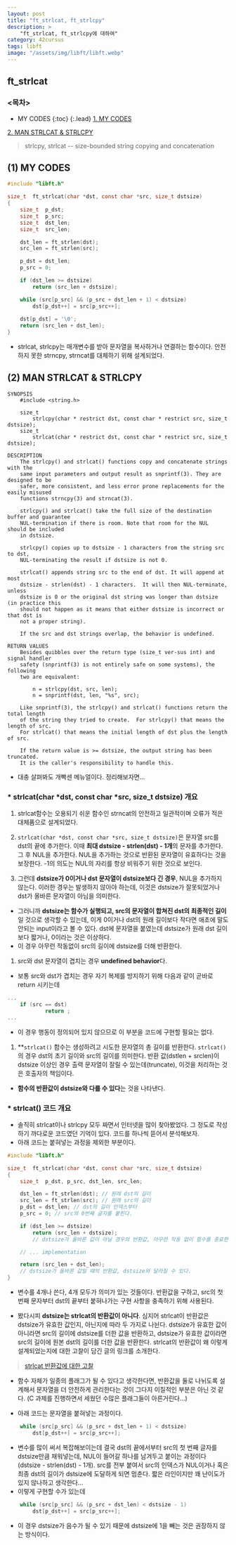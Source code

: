 ```yaml
---
layout: post
title: "ft_strlcat, ft_strlcpy"
description: >
    "ft_strlcat, ft_strlcpy에 대하여"
category: 42cursus
tags: libft
image: "/assets/img/libft/libft.webp"
---
```


## ft_strlcat

### <목차>
* MY CODES
{:toc}
{:.lead}
[1. MY CODES](#1-my-codes)

[2. MAN STRLCAT & STRLCPY](#2-man-strlcat--strlcpy)

> strlcpy, strlcat -- size-bounded string copying and concatenation

## (1) MY CODES
~~~c
#include "libft.h"

size_t	ft_strlcat(char *dst, const char *src, size_t dstsize)
{
	size_t	p_dst;
	size_t	p_src;
	size_t	dst_len;
	size_t	src_len;

	dst_len = ft_strlen(dst);
	src_len = ft_strlen(src);

	p_dst = dst_len;
	p_src = 0;

	if (dst_len >= dstsize)
		return (src_len + dstsize);

	while (src[p_src] && (p_src + dst_len + 1) < dstsize)
		dst[p_dst++] = src[p_src++];
		
	dst[p_dst] = '\0';
	return (src_len + dst_len);
}
~~~
- strlcat, strlcpy는 매개변수를 받아 문자열을 복사하거나 연결하는 함수이다. 안전하지 못한 strncpy, strncat를 대체하기 위해 설계되었다.

## (2) MAN STRLCAT & STRLCPY
~~~plain
SYNOPSIS
	#include <string.h>

	size_t
		strlcpy(char * restrict dst, const char * restrict src, size_t dstsize);
	size_t
		strlcat(char * restrict dst, const char * restrict src, size_t dstsize);

DESCRIPTION
	The strlcpy() and strlcat() functions copy and concatenate strings with the 
	same input parameters and output result as snprintf(3). They are designed to be 
	safer, more consistent, and less error prone replacements for the easily misused
	functions strncpy(3) and strncat(3).

	strlcpy() and strlcat() take the full size of the destination buffer and guarantee 
	NUL-termination if there is room. Note that room for the NUL should be included 
	in dstsize.

	strlcpy() copies up to dstsize - 1 characters from the string src to dst, 
	NUL-terminating the result if dstsize is not 0.

	strlcat() appends string src to the end of dst. It will append at most 
	dstsize - strlen(dst) - 1 characters.  It will then NUL-terminate, unless
	dstsize is 0 or the original dst string was longer than dstsize (in practice this 
	should not happen as it means that either dstsize is incorrect or that dst is 
	not a proper string).

	If the src and dst strings overlap, the behavior is undefined.

RETURN VALUES
	Besides quibbles over the return type (size_t ver-sus int) and signal handler 
	safety (snprintf(3) is not entirely safe on some systems), the following 
	two are equivalent:

		n = strlcpy(dst, src, len);
		n = snprintf(dst, len, "%s", src);

	Like snprintf(3), the strlcpy() and strlcat() functions return the total length
	of the string they tried to create.  For strlcpy() that means the length of src.
	For strlcat() that means the initial length of dst plus the length of src.

	If the return value is >= dstsize, the output string has been truncated.
	It is the caller's responsibility to handle this.
~~~

- 대충 살펴봐도 개빡센 메뉴얼이다. 정리해보자면...

### * strlcat(char *dst, const char *src, size_t dstsize) 개요
1.  strlcat함수는 오용되기 쉬운 함수인 strncat의 안전하고 일관적이며 오류가 적은 대체품으로 설계되었다.

1.  `strlcat(char *dst, const char *src, size_t dstsize)`은 문자열 src를 dst의 끝에 추가한다. 이때 **최대 dstsize - strlen(dst) - 1개**의 문자를 추가한다. 그 후 NUL을 추가한다. NUL을 추가하는 것으로 반환된 문자열이 유효하다는 것을 보장한다. -1의 의도는 NUL의 자리를 항상 비워주기 위한 것으로 보인다.

1.  그런데 **dstsize가 0이거나 dst 문자열이 dstsize보다 긴 경우**, NUL을 추가하지 않는다. 이러한 경우는 발생하지 않아야 하는데, 이것은 dstsize가 잘못되었거나 dst가 올바른 문자열이 아님을 의미한다.
  - 그러니까 **dstsize는 함수가 실행되고, src의 문자열이 합쳐진 dst의 최종적인 길이**일 것으로 생각할 수 있는데, 이게 0이거나 dst의 원래 길이보다 작다면 애초에 말도 안되는 input이라고 볼 수 있다. dst에 문자열을 붙였는데 dstsize가 원래 dst 길이보다 짧거나, 0이라는 것은 이상하다.
  - 이 경우 아무런 작동없이 src의 길이에 dstsize를 더해 반환한다.

1. src와 dst 문자열이 겹치는 경우 **undefined behavior**다.
  - 보통 src와 dst가 겹치는 경우 자기 복제를 방지하기 위해 다음과 같이 곧바로 return 시키는데
~~~c
...
	if (src == dst)
			return ;
...
~~~
  - 이 경우 행동이 정의되어 있지 않으므로 이 부분을 코드에 구현할 필요는 없다.

1.  **`strlcat()` 함수는 생성하려고 시도한 문자열의 총 길이를 반환한다. `strlcat()`의 경우 dst의 초기 길이와 src의 길이를 의미한다. 반환 값(dstlen + srclen)이 dstsize 이상인 경우 출력 문자열이 잘릴 수 있는데(truncate), 이것을 처리하는 것은 호출자의 책임이다.
  - **함수의 반환값이 dstsize와 다를 수 있다**는 것을 나타낸다.

### * strlcat() 코드 개요
- 솔직히 strlcat이나 strlcpy 모두 짜면서 인터넷을 많이 찾아봤었다. 그 정도로 작성하기 까다로운 코드였던 기억이 있다. 코드를 하나씩 뜯어서 분석해보자. 
- 아래 코드는 붙혀넣는 과정을 제외한 부분이다.

~~~c
#include "libft.h"

size_t	ft_strlcat(char *dst, const char *src, size_t dstsize)
{
	size_t	p_dst, p_src, dst_len, src_len;

	dst_len = ft_strlen(dst); // 원래 dst의 길이
	src_len = ft_strlen(src); // 원래 src의 길이
	p_dst = dst_len; // dst의 길이 인덱스부터 
	p_src = 0; // src의 0번째 글자를 붙힌다.

	if (dst_len >= dstsize)
		return (src_len + dstsize); 
		// dstsize가 올바른 값이 아닐 경우의 반환값, 아무런 작동 없이 함수를 종료한다.

	// ... implementation

	return (src_len + dst_len); 
	// dstsize가 올바른 값일 때의 반환값, dstsize와 달라질 수 있다.
}
~~~

- 변수를 4개나 쓴다, 4개 모두가 의미가 있는 것들이다. 반환값을 구하고, src의 첫 번째 문자부터 dst의 끝부터 붙혀나가는 구현 사항을 충족하기 위해 사용된다. 

- 봤다시피 **dstsize는 strlcat의 반환값이 아니다**. 심지어 strlcat이 반환값은 dstsize가 유효한 값인지, 아닌지에 따라 두 가지로 나뉜다. dstsize가 유효한 값이 아니라면 src의 길이에 dstsize를 더한 값을 반환하고, dstsize가 유효한 값이라면 src의 길이에 원본 dst의 길이를 더한 값을 반환한다. strlcat의 반환값이 왜 이렇게 설계되었는지에 대한 고찰이 담긴 글의 링크를 소개한다.

> [strlcat 반환값에 대한 고찰](https://ksabs.tistory.com/216)

- 함수 자체가 일종의 플래그가 될 수 있다고 생각한다면, 반환값을 둘로 나뉘도록 설계해서 문자열을 더 안전하게 관리한다는 것이 그다지 이질적인 부분은 아닌 것 같다. (C 과제를 진행하면서 세웠던 수많은 플래그들이 아른거린다...)

- 아래 코드는 문자열을 붙혀넣는 과정이다.

~~~c
	while (src[p_src] && (p_src + dst_len + 1) < dstsize)
		dst[p_dst++] = src[p_src++];
~~~

- 변수를 많이 써서 복잡해보이는데 결국 dst의 끝에서부터 src의 첫 번째 글자를 dstsize만큼 채워넣는데, NUL이 들어갈 하나를 남겨두고 붙이는 과정이다(dstsize - strlen(dst) - 1개). src를 전부 붙여서 src의 인덱스가 NUL이거나 혹은 최종 dst의 길이가 dstsize에 도달하게 되면 멈춘다. 짧은 라인이지만 꽤 난이도가 있지 않나하고 생각한다...
- 이렇게 구현할 수가 있는데

~~~c
	while (src[p_src] && (p_src + dst_len) < dstsize - 1)
		dst[p_dst++] = src[p_src++];
~~~

- 이 경우 dstsize가 음수가 될 수 있기 때문에 dstsize에 1을 빼는 것은 권장하지 않는 방식이다. 